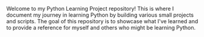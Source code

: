 Welcome to my Python Learning Project repository! 
This is where I document my journey in learning Python by building various small projects and scripts. 
The goal of this repository is to showcase what I've learned and to provide a reference for myself and others who might be learning Python.

